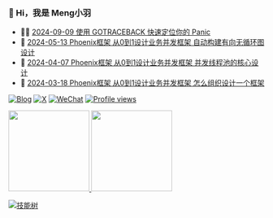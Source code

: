### 🤠 Hi，我是 Meng小羽

<!-- BLOG-POST-LIST:START -->
- 👨‍🏫 [2024-09-09 使用 GOTRACEBACK 快速定位你的 Panic](https://blog.debuginn.com/p/go-env-gotraceback/)
- 🦄 [2024-05-13 Phoenix框架 从0到1设计业务并发框架 自动构建有向无循环图设计](https://blog.debuginn.com/p/phoenix-framework-4/)
- 💃 [2024-04-07 Phoenix框架 从0到1设计业务并发框架 并发线程池的核心设计](https://blog.debuginn.com/p/phoenix-framework-3/)
- 🤔 [2024-03-18 Phoenix框架 从0到1设计业务并发框架 怎么组织设计一个框架](https://blog.debuginn.com/p/phoenix-framework-2/)<!-- BLOG-POST-LIST:END -->

[![Blog](https://img.shields.io/badge/blog.debuginn.com-0066ff?logo=blogger&logoColor=white)](https://blog.debuginn.com)
[![X](https://img.shields.io/badge/@idebuginn-000000?logo=x&logoColor=white)](https://twitter.com/idebuginn)
[![WeChat](https://img.shields.io/badge/@debuginn-07C160?logo=wechat&logoColor=white)](https://blog.debuginn.com/subscribe)
[![Profile views](https://komarev.com/ghpvc/?username=debuginn&color=blueviolet)](https://github.com/debuginn)

<p>
    <a href="#">
        <img height="159px" src="https://github-readme-stats.vercel.app/api?username=debuginn&show_icons=true&theme=github_dark_dimmed&layout=compact" />
    </a>
     <a href="#">
        <img height="159px" src="https://github-readme-stats.vercel.app/api/top-langs/?username=debuginn&theme=github_dark_dimmed&layout=compact&hide=javascript,html,css,php,scss" />
    </a>
</p>

[![技能树](https://skillicons.dev/icons?i=go,java,spring,maven,mysql,postgres,redis,mongodb,linux,bash,docker,kubernetes,grafana,prometheus,nginx,git,github,gitlab,vim,idea,vscode,md,postman,stackoverflow,apple,obsidian,ps,cloudflare&theme=light)](https://blog.debuginn.com/project/)
